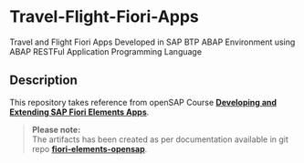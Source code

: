 # Travel-Flight-Fiori-Apps
Travel and Flight Fiori Apps Developed in SAP BTP ABAP Environment
using ABAP RESTFul Application Programming Language

## Description
This repository takes reference from openSAP Course **[Developing and Extending SAP Fiori Elements Apps](https://open.sap.com/courses/fiori-ea1)**.       
    
>**Please note:**  
>The artifacts has been created as per documentation available in git repo **[fiori-elements-opensap](https://github.com/SAP-samples/fiori-elements-opensap)**.
